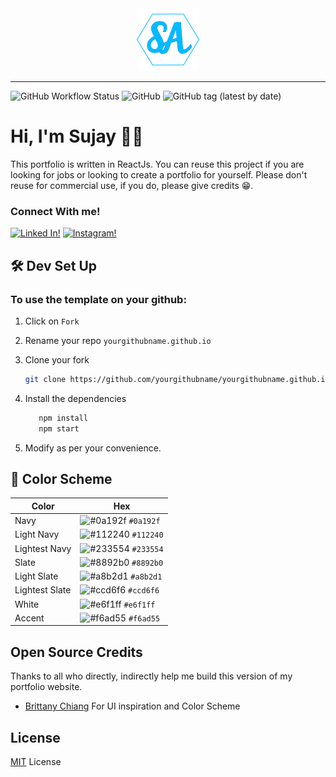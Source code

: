 <div align="center">
  <img alt="Logo" src="https://raw.githubusercontent.com/sujayalaspure/sujayalaspure.github.io/master/public/favicon/android-chrome-384x384.png" width="100" />
</div>

---


![GitHub Workflow Status](https://img.shields.io/github/actions/workflow/status/sujayalaspure/sujayalaspure.github.io/gh-pages.yml)
![GitHub](https://img.shields.io/github/license/sujayalaspure/sujayalaspure.github.io)
![GitHub tag (latest by date)](https://img.shields.io/github/v/tag/sujayalaspure/sujayalaspure.github.io)

# Hi, I'm Sujay 👨‍💻

This portfolio is written in ReactJs. You can reuse this project if you are looking for jobs or looking to create a portfolio for yourself. Please don't reuse for commercial use, if you do, please give credits 😁.

### Connect With me!

[![Linked In!](https://img.shields.io/badge/Linked%20In-%20-9cf?style=plastic&logo=linkedin)](https://in.linkedin.com/in/sujayalaspure)
[![Instagram!](https://img.shields.io/badge/Instagram-%20-orange?style=plastic&logo=instagram)](https://www.instagram.com/sujayalaspure)

## 🛠 Dev Set Up

### To use the template on your github:

1. Click on `Fork`
2. Rename your repo `yourgithubname.github.io`
3. Clone your fork

   ```sh
   git clone https://github.com/yourgithubname/yourgithubname.github.io.git
   ```

4. Install the dependencies
   ```sh
      npm install
      npm start
   ```
5. Modify as per your convenience.

## 🎨 Color Scheme

| Color          | Hex                                                                |
| -------------- | ------------------------------------------------------------------ |
| Navy           | ![#0a192f](https://via.placeholder.com/10/0a192f?text=+) `#0a192f` |
| Light Navy     | ![#112240](https://via.placeholder.com/10/0a192f?text=+) `#112240` |
| Lightest Navy  | ![#233554](https://via.placeholder.com/10/303C55?text=+) `#233554` |
| Slate          | ![#8892b0](https://via.placeholder.com/10/8892b0?text=+) `#8892b0` |
| Light Slate    | ![#a8b2d1](https://via.placeholder.com/10/a8b2d1?text=+) `#a8b2d1` |
| Lightest Slate | ![#ccd6f6](https://via.placeholder.com/10/ccd6f6?text=+) `#ccd6f6` |
| White          | ![#e6f1ff](https://via.placeholder.com/10/e6f1ff?text=+) `#e6f1ff` |
| Accent         | ![#f6ad55](https://via.placeholder.com/10/f6ad55?text=+) `#f6ad55` |

## Open Source Credits

Thanks to all who directly, indirectly help me build this version of my portfolio website.

- [Brittany Chiang](https://brittanychiang.com/) For UI inspiration and Color Scheme
<!-- - [InventingWithMonster](https://codesandbox.io/s/framer-motion-side-menu-mx2rw?fontsize=14&module=/src/Example.tsx&file=/src/MenuItem.tsx:497-517) For awesome verticle navbar animation using framer motion. -->

[github]: https://github.com/sujayalaspure
[website]: https://sujayalaspure.github.io

## License

[MIT](https://github.com/sujayalaspure/sujayalaspure.github.io/blob/master/LICENSE) License
